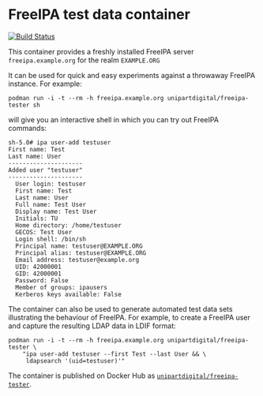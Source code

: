 FreeIPA test data container
===========================

[![Build Status](https://travis-ci.com/unipartdigital/freeipa-tester.svg?branch=master)](https://travis-ci.com/unipartdigital/freeipa-tester)

This container provides a freshly installed FreeIPA server
``freeipa.example.org`` for the realm ``EXAMPLE.ORG``

It can be used for quick and easy experiments against a throwaway
FreeIPA instance.  For example:

```
podman run -i -t --rm -h freeipa.example.org unipartdigital/freeipa-tester sh
```

will give you an interactive shell in which you can try out FreeIPA
commands:

```console
sh-5.0# ipa user-add testuser
First name: Test
Last name: User
---------------------
Added user "testuser"
---------------------
  User login: testuser
  First name: Test
  Last name: User
  Full name: Test User
  Display name: Test User
  Initials: TU
  Home directory: /home/testuser
  GECOS: Test User
  Login shell: /bin/sh
  Principal name: testuser@EXAMPLE.ORG
  Principal alias: testuser@EXAMPLE.ORG
  Email address: testuser@example.org
  UID: 42000001
  GID: 42000001
  Password: False
  Member of groups: ipausers
  Kerberos keys available: False
```

The container can also be used to generate automated test data sets
illustrating the behaviour of FreeIPA.  For example, to create a
FreeIPA user and capture the resulting LDAP data in LDIF format:

```
podman run -i -t --rm -h freeipa.example.org unipartdigital/freeipa-tester \
    "ipa user-add testuser --first Test --last User && \
     ldapsearch '(uid=testuser)'"
```

The container is published on Docker Hub as
[`unipartdigital/freeipa-tester`](https://hub.docker.com/r/unipartdigital/freeipa-tester/).
